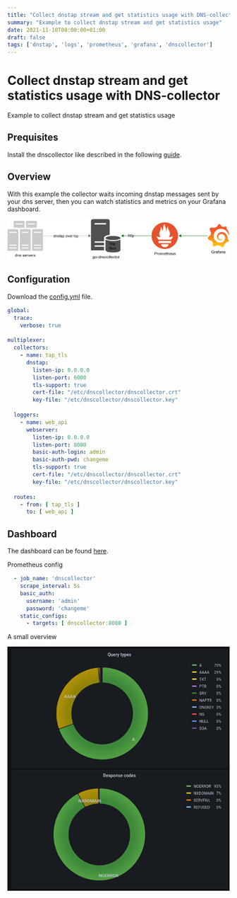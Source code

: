 ```yaml
---
title: "Collect dnstap stream and get statistics usage with DNS-collector"
summary: "Example to collect dnstap stream and get statistics usage"
date: 2021-11-10T00:00:00+01:00
draft: false
tags: ['dnstap', 'logs', 'prometheus', 'grafana', 'dnscollector']
---
```


# Collect dnstap stream and get statistics usage with DNS-collector

Example to collect dnstap stream and get statistics usage 

## Prequisites

Install the dnscollector like described in the following [guide](https://dmachard.github.io/posts/0007-dnscollector-install-binary/).

## Overview

With this example the collector waits incoming dnstap messages sent by your dns server, then you can watch statistics and metrics on your Grafana dashboard.

![prometheus dnscollector](/images/0035/use-case-2.png)

## Configuration

Download the [config.yml](https://github.com/dmachard/go-dnscollector/blob/main/example-config/use-case-2.yml) file. 

```yaml
global:
  trace:
    verbose: true

multiplexer:
  collectors:
    - name: tap_tls
      dnstap:
        listen-ip: 0.0.0.0
        listen-port: 6000
        tls-support: true
        cert-file: "/etc/dnscollector/dnscollector.crt"
        key-file: "/etc/dnscollector/dnscollector.key"

  loggers:
    - name: web_api
      webserver:
        listen-ip: 0.0.0.0
        listen-port: 8080
        basic-auth-login: admin
        basic-auth-pwd: changeme
        tls-support: true
        cert-file: "/etc/dnscollector/dnscollector.crt"
        key-file: "/etc/dnscollector/dnscollector.key"

  routes:
    - from: [ tap_tls ]
      to: [ web_api ]
```

## Dashboard

The dashboard can be found [here](https://github.com/dmachard/grafana-dashboards/tree/main/Go-DnsCollector).

Prometheus config

```yaml
  - job_name: 'dnscollector'
    scrape_interval: 5s
    basic_auth:
      username: 'admin'
      password: 'changeme'
    static_configs:
      - targets: [ dnscollector:8080 ]
```

A small overview

![dashboard dnscollector](/images/0035/dashboard.png)
